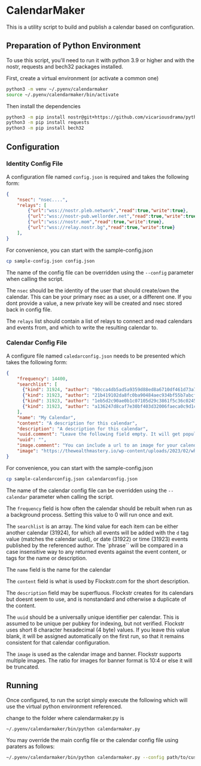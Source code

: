 # CalendarMaker

This is a utility script to build and publish a calendar based on configuration.

## Preparation of Python Environment

To use this script, you'll need to run it with python 3.9 or higher
and with the nostr, requests and bech32 packages installed.

First, create a virtual environment (or activate a common one)

```sh
python3 -m venv ~/.pyenv/calendarmaker
source ~/.pyenv/calendarmaker/bin/activate
```

Then install the dependencies
```sh
python3 -m pip install nostr@git+https://github.com/vicariousdrama/python-nostr.git
python3 -m pip install requests
python3 -m pip install bech32
```

## Configuration

### Identity Config File

A configuration file named `config.json` is required and takes the following form:

```json
{
    "nsec": "nsec....",
    "relays": [
        {"url":"wss://nostr.pleb.network","read":true,"write":true},
        {"url":"wss://nostr-pub.wellorder.net","read":true,"write":true},
        {"url":"wss://nostr.mom","read":true,"write":true},
        {"url":"wss://relay.nostr.bg","read":true,"write":true}
    ],
}
```

For convenience, you can start with the sample-config.json

```sh
cp sample-config.json config.json
```

The name of the config file can be overridden using the `--config` parameter when calling the script.

The `nsec` should be the identity of the user that should create/own the calendar. This can be your primary nsec as a user, or a different one. If you dont provide a value, a new private key will be created and nsec stored back in config file.

The `relays` list should contain a list of relays to connect and read calendars and events from, and which to write the resulting calendar to.

### Calendar Config File

A configure file named `caledarconfig.json` needs to be presented which takes the following form:

```json
{
    "frequency": 14400,
    "searchlist": [
      {"kind": 31924, "author": "90cca4db5ad5a9359d88ed8a6710df461d73a7e51b02e633016aefc05b130ac6", "d": "a3e6a7c8"},
      {"kind": 31923, "author": "21b419102da8fc0ba90484aec934bf55b7abcf75eedb39124e8d75e491f41a5e", "phrase": "bitcoin"},
      {"kind": 31923, "author": "1eb5d2c90ae0b1c07105d29c3861f5c36c0245aee8b09196339e6c25ee9e8d5f", "phrase": "bitcoin"},
      {"kind": 31923, "author": "a136247d8caf7e30bf403d32006faeca0c9d1cec7a16075e4142c2fed6cade60", "phrase": "bitcoin"}
    ],
    "name": "My Calendar",
    "content": "A description for this calendar",
    "description": "A description for this calendar",
    "uuid.comment": "Leave the following field empty. It will get populated",
    "uuid": "",
    "image.comment": "You can include a url to an image for your calendar",
    "image": "https://thewealthmastery.io/wp-content/uploads/2023/02/what-is-nostr-768x402.jpg"
}
```

For convenience, you can start with the sample-config.json

```sh
cp sample-calendarconfig.json calendarconfig.json
```

The name of the calendar config file can be overridden using the `--calendar` parameter when calling the script.


The `frequency` field is how often the calendar should be rebuilt when run as a background process.  Setting this value to 0 will run once and exit.

The `searchlist` is an array. The kind value for each item can be either another calendar (31924), for which all events will be added with the `d` tag value (matches the calendar uuid), or date (31922) or time (31923) events published by the referenced author.  The `phrase`` will be compared in a case insensitive way to any returned events against the event content, or tags for the name or description.

The `name` field is the name for the calendar

The `content` field is what is used by Flockstr.com for the short description.

The `description` field may be superfluous. Flockstr creates for its calendars but doesnt seem to use, and is nonstandard and otherwise a duplicate of the content.

The `uuid` should be a universally unique identifier per calendar. This is assumed to be unique per pubkey for indexing, but not verified. Flockstr uses short 8 character hexadecimal (4 byte) values.  If you leave this value blank, it will be assigned automatically on the first run, so that it remains consistent for that calendar configuration.

The `image` is used as the calendar image and banner. Flockstr supports multiple images. The ratio for images for banner format is 10:4 or else it will be truncated.  

## Running

Once configured, to run the script simply execute the following which will use the virtual python environment referenced.

change to the folder where calendarmaker.py is

```sh
~/.pyenv/calendarmaker/bin/python calendarmaker.py
```

You may override the main config file or the calendar config file using paraters as follows:

```sh
~/.pyenv/calendarmaker/bin/python calendarmaker.py --config path/to/customconfig.json --calendar calendar-tvshows.json
```